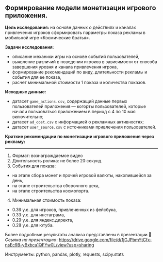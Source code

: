 ## Формирование модели монетизации игрового приложения.

**Цель исследования:** на основе данных о действиях и каналах привлечения игроков сформировать параметры показа рекламы в мобильной игре «Космические братья».

**Задачи исследования:**
- описание механики игры на основе событий пользователей,
- выявление различий в поведении игроков в зависимости от способа завершения уровня и канала привлечения игрока,
- формирование рекомендаций по виду, длительности рекламы и события для ее показа, 
- расчет минимальной стоимости 1 показа и количества показов. 

**Исходные данные:**
- датасет `game_actions.csv`, содержащий данные первых пользователей приложения — когорты пользователей, которые начали пользоваться приложением в период с 4 по 10 мая включительно;
- датасет `ad_cost.csv` с информацией о рекламных активностях;
- датасет `user_source.csv` с источниками привлечения пользователей.

**Краткие рекомендации по монетизации игрового приложения через рекламу:**
***
1. Формат: вознаграждаемое видео
2. Длительность ролика: не более 20 секунд
3. События для показа: 
 - на этапе сбора монет и прочей игровой валюты, накопившейся за день, 
 - на этапе строительства сборочного цеха,
 - на этапе строительства космопорта.
4. Минимальная стоимость показа: 
 - 0.36 у.е. для игроков, привлеченных из фейсбука,
 - 0.33 у.е. для инстаграма,
 - 0.29 у.е. для яндекс.директа,
 - 0.28 у.е. для ютуба.

 Более подробные результаты анализа представлены в презентации 🔽
 *Ссылка на презентацию*: https://drive.google.com/file/d/1jGJPbmYtCfx-nsEc9B-yBxbca1QFYw0L/view?usp=sharing

Инструменты: python, pandas, plotly, requests, scipy.stats